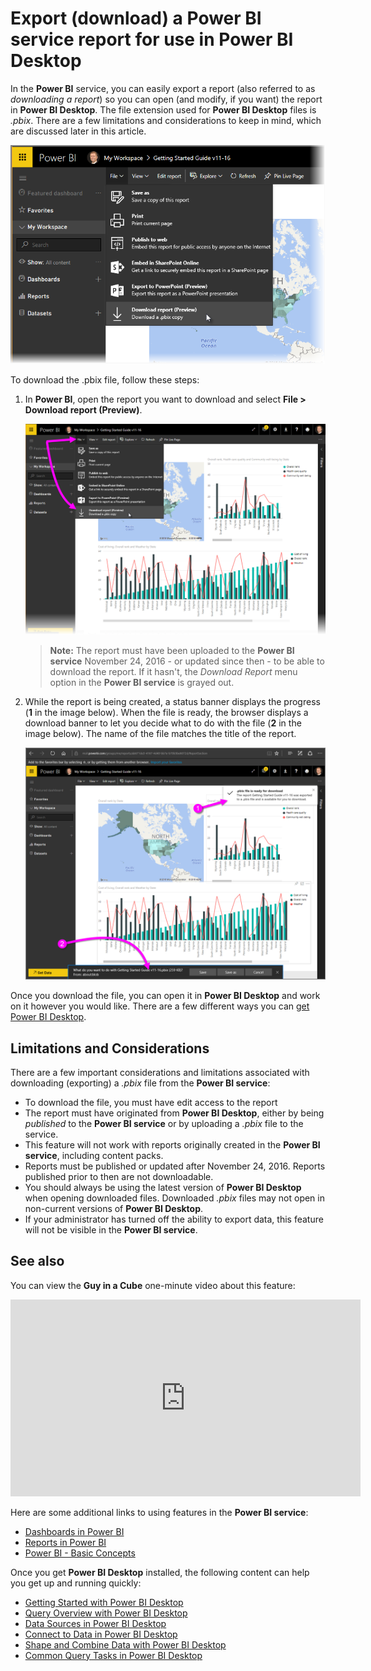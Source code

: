 ﻿<properties
   pageTitle="Export a Power BI report to Power BI Desktop (.pbix)"
   description="Download a report from the Power BI service to a Power BI Desktop file"
   services="powerbi"
   documentationCenter=""
   authors="davidi"
   manager="mblythe"
   backup=""
   editor=""
   tags=""
   qualityFocus="no"
   qualityDate=""/>

<tags
   ms.service="powerbi"
   ms.devlang="NA"
   ms.topic="article"
   ms.tgt_pltfrm="NA"
   ms.workload="powerbi"
   ms.date="11/30/2016"
   ms.author="davidi"/>

# Export (download) a Power BI service report for use in Power BI Desktop
In the **Power BI** service, you can easily export a report (also referred to as *downloading a report*) so you can open (and modify, if you want) the report in **Power BI Desktop**. The file extension used for **Power BI Desktop** files is *.pbix*. There are a few limitations and considerations to keep in mind, which are discussed later in this article.

![](media/powerbi-service-export-to-pbix/export-to-pbix_1a.png)

To download the .pbix file, follow these steps:

1. In **Power BI**, open the report you want to download and select **File > Download report (Preview)**.

    ![](media/powerbi-service-export-to-pbix/export-to-pbix_1.png)

    > **Note:** The report must have been uploaded to the **Power BI service** November 24, 2016 - or updated since then - to be able to download the report. If it hasn't, the *Download Report* menu option in the **Power BI service** is grayed out.

2. While the report is being created, a status banner displays the progress (**1** in the image below). When the file is ready, the browser displays a download banner to let you decide what to do with the file (**2** in the image below). The name of the file matches the title of the report.

    ![](media/powerbi-service-export-to-pbix/export-to-pbix_2.png)

Once you download the file, you can open it in **Power BI Desktop** and work on it however you would like. There are a few different ways you can [get Power BI Desktop](powerbi-desktop-get-the-desktop.md).


## Limitations and Considerations

There are a few important considerations and limitations associated with downloading (exporting) a *.pbix* file from the **Power BI service**:

-   To download the file, you must have edit access to the report
-   The report must have originated from **Power BI Desktop**, either by being *published* to the **Power BI service** or by uploading a *.pbix* file to the service.
-   This feature will not work with reports originally created in the **Power BI service**, including content packs.
-   Reports must be published or updated after November 24, 2016. Reports published prior to then are not downloadable.
-   You should always be using the latest version of **Power BI Desktop** when opening downloaded files. Downloaded *.pbix* files may not open in non-current versions of **Power BI Desktop**.
-   If your administrator has turned off the ability to export data, this feature will not be visible in the **Power BI service**.


## See also

You can view the **Guy in a Cube** one-minute video about this feature:

<iframe width="560" height="315" src="https://www.youtube.com/embed/ymWqU5jiUl0" frameborder="0" allowfullscreen></iframe>

Here are some additional links to using features in the **Power BI service**:

-   [Dashboards in Power BI](powerbi-service-dashboards.md)
-   [Reports in Power BI](powerbi-service-reports.md)
-   [Power BI - Basic Concepts](powerbi-service-basic-concepts.md)

Once you get **Power BI Desktop** installed, the following content can help you get up and running quickly:

-   [Getting Started with Power BI Desktop](powerbi-desktop-getting-started.md)
-   [Query Overview with Power BI Desktop](powerbi-desktop-query-overview.md)
-   [Data Sources in Power BI Desktop](powerbi-desktop-data-sources.md)
-   [Connect to Data in Power BI Desktop](powerbi-desktop-connect-to-data.md)
-   [Shape and Combine Data with Power BI Desktop](powerbi-desktop-shape-and-combine-data.md)
-   [Common Query Tasks in Power BI Desktop](powerbi-desktop-common-query-tasks.md)   
